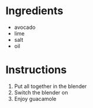 # Ingredients
- avocado
- lime
- salt
- oil
# Instructions
1. Put all together in the blender
1. Switch the blender on
1. Enjoy guacamole
